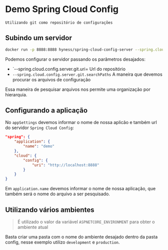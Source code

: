 # Demo Spring Cloud Config

    Utilizando git como repositório de configurações


## Subindo um servidor

```bash
docker run -p 8888:8888 hyness/spring-cloud-config-server --spring.cloud.config.server.git.uri=https://github.com/alefcarlos/demo-spring-cloud-config --spring.cloud.config.server.git.searchPaths='config/{application}/{profile}'
```

Podemos configurar o servidor passando os parâmetros desajados:

* `--spring.cloud.config.server.git.uri= Url do repositório
* `--spring.cloud.config.server.git.searchPaths` A maneira que devemos procurar os arquivos de configuração

Essa maneira de pesquisar arquivos nos permite uma organização por hierarquia.

## Configurando a aplicação

No `appSettings` devemos informar o nome de nossa aplicão e também url do servidor `Spring Cloud Config`:

```json
"spring": {
    "application": {
        "name": "demo"
    },
    "cloud": {
        "config": {
            "uri": "http://localhost:8888"
        }
    }
}
```

Em `application.name` devemos informar o nome de nossa aplicação, que também será o nome do arquivo a ser pesquisado.

## Utilizando vários ambientes

> É utilizado o valor da variável `ASPNETCORE_ENVIRONMENT` para obter o ambiente atual

Basta criar uma pasta com o nome do ambiente desajado dentro da pasta config, nesse exemplo utilizo `development` e `production`.